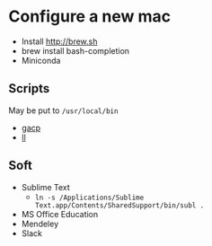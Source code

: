 # Configure a new mac
- Install http://brew.sh
- brew install bash-completion
- Miniconda

## Scripts
May be put to `/usr/local/bin`
- [gacp](scripts/gacp)
- [ll](scripts/ll)


## Soft
- Sublime Text
   - `ln -s /Applications/Sublime Text.app/Contents/SharedSupport/bin/subl .`
- MS Office Education
- Mendeley
- Slack
